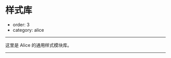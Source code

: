 # 样式库

- order: 3
- category: alice

---

这里是 Alice 的通用样式模块库。

---

<link type="text/css" rel="stylesheet" media="screen" href="../static/allinone/dist/allinone-full.css">
<link type="text/css" rel="stylesheet" media="screen" href="../static/tomorrow.css">

<div class="alice-modules"></div>

<script type="text/template" id="alice-module">
    <div class="alice-module">
        <div class="alice-module-head">
            <h2 class="alice-module-title">
                <a herf="/button"></a>
            </h2>
            <span class="alice-module-version">1.0.0</span>
            <p class="alice-module-description"></p>
        </div>
    </div>
</script>

<script type="text/template" id="alice-module-demo">
    <div class="alice-module-demo">
        <h3 class="alice-module-subtitle"></h3>
        <a class="alice-module-sourcecode" href="javascript:;">查看源码</a>
        <div class="alice-module-dom"></div>
        <pre class="alice-module-code prettyprint"></pre>
    </div>
</script>

<style>
.alice-module {
    border-bottom: 1px solid #eee;    
    padding: 0;
    margin-bottom: 20px;
    overflow: hidden;
}
.alice-module-head {
    overflow: hidden;
    margin: 20px 0 0 0;    
}
.alice-module-title {
    margin: 0;
    font-size: 28px;
    font-family: Trebuchet MS;
    display: inline;
}
.alice-module-title a {
    color: #7CAE23;
    cursor: pointer;
}
.alice-module-link {
    font-size: 14px;
}
.alice-module-version {
    font-size: 12px;
    font-weight: normal;
    margin-left: 0.5em;
    color: #888;
    font-family: Menlo,Monaco,"Courier New",monospace;
}
.alice-module-description {
    font-size: 14px;
    color: #888;
    margin: 10px 0 20px;
}
.alice-module-demo {
    border: 1px solid #eee;
    border-bottom: none;
    padding: 30px 130px 20px 30px;
    position: relative;
}
.alice-module-demo:hover {
    background: #fdfdfd;
}
.alice-module-code {
    display: none;
}
.alice-module-subtitle {
    position: absolute;
    top: 0;
    right: 0;
    border-radius: 3px;
    margin: 0;
    color: #666;
    font-size: 12px;
    background: #F8F8F8;
    border-bottom: 1px solid #ddd;
    border-left: 1px solid #ddd;
    display: block;
    font-size: 12px;
    width: 100px;
    padding: 5px 10px;
    opacity: 0.8;
}
.alice-module-sourcecode {
    position: absolute;
    right: 125px;
    top: 0;
    font-size: 12px;
    padding: 5px 10px;
    background: #EFFFE4;
    border-radius: 3px;    
    display: none;
    z-index: 99;
    opacity: 0.8;   
}
.nico-insert-code a {
    color: #08c;
}
</style>

<script src="../static/google-code-prettify/run_prettify.js"></script>
<script>
seajs.use(['$', 'gallery/underscore/1.4.3/underscore'], function($, _) {
    
    $('.alice-modules').on('mouseenter', '.alice-module-demo', function() {
        $(this).find('.alice-module-sourcecode').fadeIn(200);
    }).on('mouseleave', '.alice-module-demo', function() {
        $(this).find('.alice-module-sourcecode').fadeOut(200);         
    });

    $('.alice-modules').on('click', '.alice-module-sourcecode', function() {
        var code = $(this).parent().find('.alice-module-code');
        if (code.is(':hidden')) {
            code.slideDown(200);
        } else {
            code.slideUp(200);
        }
    });

    $.getJSON('../static/allinone/package.json', function(data) {
        var deps = _.pairs(data.dependencies);
        _.each(deps, function(dep) {
            var moduleNode = $($('#alice-module').html());
            moduleNode.find('.alice-module-title a')
                .attr('href', '/' + dep[0])
                .html(dep[0]);
            moduleNode.appendTo('.alice-modules');

            $.ajax({
                url: '/' + dep[0],
                dataType: 'html',
                success: function(data) {
                    data = $(data);
                    moduleNode.find('.alice-module-description')
                        .html(data.find('.entry-content > p:first-child').html());
                    moduleNode.find('.alice-module-version')
                        .html(data.find('.version a').html());

                    data.find('.nico-insert-code').each(function(index, item) {
                        var demoNode = $($('#alice-module-demo').html());
                        item = $(item);
                        var subtitle = item.prev().html();
                        var code = HtmlToCode(item.html());
                        
                        demoNode.find('.alice-module-subtitle').html(subtitle);
                        demoNode.find('.alice-module-dom').html(item.html());                        
                        demoNode.find('.alice-module-code').html(code);
                        demoNode.appendTo(moduleNode);
                    });
                }
            });

        });
    });

    
    function HtmlToCode(html) {
        var code = html;
        code = code.replace(/</g, '&lt;').replace(/>/g, '&gt;');
        code = code.replace(/^\s*\n/, '').replace(/\n\s*$/, '');
        code = PR.prettyPrintOne(code, 'html', false);
        return code;
    } 

});
</script>
